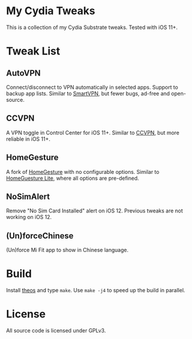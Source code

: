 My Cydia Tweaks
======

This is a collection of my Cydia Substrate tweaks. Tested with iOS 11+.

# Tweak List

## AutoVPN
Connect/disconnect to VPN automatically in selected apps. Support to backup app lists. Similar to [SmartVPN][sv], but fewer bugs, ad-free and open-source.

## CCVPN
A VPN toggle in Control Center for iOS 11+. Similar to [CCVPN][cv], but more reliable in iOS 11+.

## HomeGesture
A fork of [HomeGesture][hg] with no configurable options. Similar to [HomeGuesture Lite][hgl], where all options are pre-defined.

## NoSimAlert
Remove "No Sim Card Installed" alert on iOS 12. Previous tweaks are not working on iOS 12.

## (Un)forceChinese
(Un)force Mi Fit app to show in Chinese language.

# Build
Install [theos][theos] and type `make`. Use `make -j4` to speed up the build in parallel.

# License
All source code is licensed under GPLv3.

[hg]: https://repo.dynastic.co/depiction/94936559895183360/
[sv]: http://cydia.saurik.com/package/com.zyb.smartvpn/
[cv]: http://cydia.saurik.com/package/com.kingpuffdaddi.control-center.ccvpn/
[hgl]: https://repo.packix.com/package/com.vitataf.homegesturelite/
[theos]: https://github.com/theos/theos
